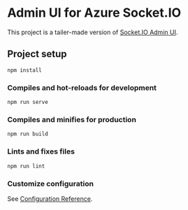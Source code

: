 # Admin UI for Azure Socket.IO

This project is a tailer-made version of [Socket.IO Admin UI](https://github.com/socketio/socket.io-admin-ui).

## Project setup
```
npm install
```

### Compiles and hot-reloads for development
```
npm run serve
```

### Compiles and minifies for production
```
npm run build
```

### Lints and fixes files
```
npm run lint
```

### Customize configuration
See [Configuration Reference](https://cli.vuejs.org/config/).
